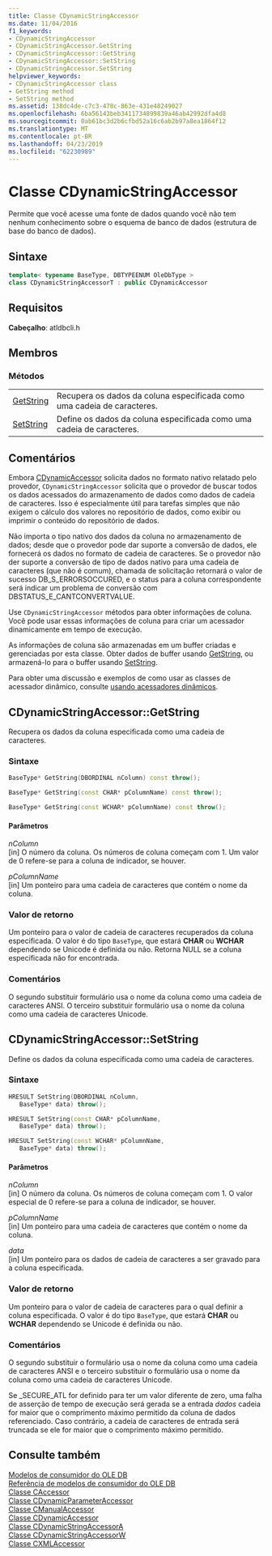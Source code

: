 ```yaml
---
title: Classe CDynamicStringAccessor
ms.date: 11/04/2016
f1_keywords:
- CDynamicStringAccessor
- CDynamicStringAccessor.GetString
- CDynamicStringAccessor::GetString
- CDynamicStringAccessor::SetString
- CDynamicStringAccessor.SetString
helpviewer_keywords:
- CDynamicStringAccessor class
- GetString method
- SetString method
ms.assetid: 138dc4de-c7c3-478c-863e-431e48249027
ms.openlocfilehash: 6ba56143beb3411734899839a46ab42992dfa4d8
ms.sourcegitcommit: 0ab61bc3d2b6cfbd52a16c6ab2b97a8ea1864f12
ms.translationtype: MT
ms.contentlocale: pt-BR
ms.lasthandoff: 04/23/2019
ms.locfileid: "62230989"
---
```

# <a name="cdynamicstringaccessor-class"></a>Classe CDynamicStringAccessor

Permite que você acesse uma fonte de dados quando você não tem nenhum conhecimento sobre o esquema de banco de dados (estrutura de base do banco de dados).

## <a name="syntax"></a>Sintaxe

```cpp
template< typename BaseType, DBTYPEENUM OleDbType >
class CDynamicStringAccessorT : public CDynamicAccessor
```

## <a name="requirements"></a>Requisitos

**Cabeçalho**: atldbcli.h

## <a name="members"></a>Membros

### <a name="methods"></a>Métodos

|||
|-|-|
|[GetString](#getstring)|Recupera os dados da coluna especificada como uma cadeia de caracteres.|
|[SetString](#setstring)|Define os dados da coluna especificada como uma cadeia de caracteres.|

## <a name="remarks"></a>Comentários

Embora [CDynamicAccessor](../../data/oledb/cdynamicaccessor-class.md) solicita dados no formato nativo relatado pelo provedor, `CDynamicStringAccessor` solicita que o provedor de buscar todos os dados acessados do armazenamento de dados como dados de cadeia de caracteres. Isso é especialmente útil para tarefas simples que não exigem o cálculo dos valores no repositório de dados, como exibir ou imprimir o conteúdo do repositório de dados.

Não importa o tipo nativo dos dados da coluna no armazenamento de dados; desde que o provedor pode dar suporte a conversão de dados, ele fornecerá os dados no formato de cadeia de caracteres. Se o provedor não der suporte a conversão de tipo de dados nativo para uma cadeia de caracteres (que não é comum), chamada de solicitação retornará o valor de sucesso DB_S_ERRORSOCCURED, e o status para a coluna correspondente será indicar um problema de conversão com DBSTATUS_E_CANTCONVERTVALUE.

Use `CDynamicStringAccessor` métodos para obter informações de coluna. Você pode usar essas informações de coluna para criar um acessador dinamicamente em tempo de execução.

As informações de coluna são armazenadas em um buffer criadas e gerenciadas por esta classe. Obter dados de buffer usando [GetString](../../data/oledb/cdynamicstringaccessor-getstring.md), ou armazená-lo para o buffer usando [SetString](../../data/oledb/cdynamicstringaccessor-setstring.md).

Para obter uma discussão e exemplos de como usar as classes de acessador dinâmico, consulte [usando acessadores dinâmicos](../../data/oledb/using-dynamic-accessors.md).

## <a name="getstring"></a> CDynamicStringAccessor::GetString

Recupera os dados da coluna especificada como uma cadeia de caracteres.

### <a name="syntax"></a>Sintaxe

```cpp
BaseType* GetString(DBORDINAL nColumn) const throw();

BaseType* GetString(const CHAR* pColumnName) const throw();

BaseType* GetString(const WCHAR* pColumnName) const throw();
```

#### <a name="parameters"></a>Parâmetros

*nColumn*<br/>
[in] O número da coluna. Os números de coluna começam com 1. Um valor de 0 refere-se para a coluna de indicador, se houver.

*pColumnName*<br/>
[in] Um ponteiro para uma cadeia de caracteres que contém o nome da coluna.

### <a name="return-value"></a>Valor de retorno

Um ponteiro para o valor de cadeia de caracteres recuperados da coluna especificada. O valor é do tipo `BaseType`, que estará **CHAR** ou **WCHAR** dependendo se Unicode é definida ou não. Retorna NULL se a coluna especificada não for encontrada.

### <a name="remarks"></a>Comentários

O segundo substituir formulário usa o nome da coluna como uma cadeia de caracteres ANSI. O terceiro substituir formulário usa o nome da coluna como uma cadeia de caracteres Unicode.

## <a name="setstring"></a> CDynamicStringAccessor::SetString

Define os dados da coluna especificada como uma cadeia de caracteres.

### <a name="syntax"></a>Sintaxe

```cpp
HRESULT SetString(DBORDINAL nColumn,
   BaseType* data) throw();

HRESULT SetString(const CHAR* pColumnName,
   BaseType* data) throw();

HRESULT SetString(const WCHAR* pColumnName,
   BaseType* data) throw();
```

#### <a name="parameters"></a>Parâmetros

*nColumn*<br/>
[in] O número da coluna. Os números de coluna começam com 1. O valor especial de 0 refere-se para a coluna de indicador, se houver.

*pColumnName*<br/>
[in] Um ponteiro para uma cadeia de caracteres que contém o nome da coluna.

*data*<br/>
[in] Um ponteiro para os dados de cadeia de caracteres a ser gravado para a coluna especificada.

### <a name="return-value"></a>Valor de retorno

Um ponteiro para o valor de cadeia de caracteres para o qual definir a coluna especificada. O valor é do tipo `BaseType`, que estará **CHAR** ou **WCHAR** dependendo se Unicode é definida ou não.

### <a name="remarks"></a>Comentários

O segundo substituir o formulário usa o nome da coluna como uma cadeia de caracteres ANSI e o terceiro substituir o formulário usa o nome da coluna como uma cadeia de caracteres Unicode.

Se _SECURE_ATL for definido para ter um valor diferente de zero, uma falha de asserção de tempo de execução será gerada se a entrada *dados* cadeia for maior que o comprimento máximo permitido da coluna de dados referenciado. Caso contrário, a cadeia de caracteres de entrada será truncada se ele for maior que o comprimento máximo permitido.

## <a name="see-also"></a>Consulte também

[Modelos de consumidor do OLE DB](../../data/oledb/ole-db-consumer-templates-cpp.md)<br/>
[Referência de modelos de consumidor do OLE DB](../../data/oledb/ole-db-consumer-templates-reference.md)<br/>
[Classe CAccessor](../../data/oledb/caccessor-class.md)<br/>
[Classe CDynamicParameterAccessor](../../data/oledb/cdynamicparameteraccessor-class.md)<br/>
[Classe CManualAccessor](../../data/oledb/cmanualaccessor-class.md)<br/>
[Classe CDynamicAccessor](../../data/oledb/cdynamicaccessor-class.md)<br/>
[Classe CDynamicStringAccessorA](../../data/oledb/cdynamicstringaccessora-class.md)<br/>
[Classe CDynamicStringAccessorW](../../data/oledb/cdynamicstringaccessorw-class.md)<br/>
[Classe CXMLAccessor](../../data/oledb/cxmlaccessor-class.md)